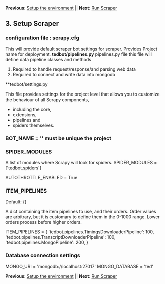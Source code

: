 **Previous**: [Setup the environment](02-Setup_Environment.md) || **Next**: [Run Scraper](04-Run_scraper.md)
## 3. Setup Scraper
### configuration file : scrapy.cfg
This will provide default scraper bot settings for scraper. 
Provides Project name for deployment.
**tedbot/pipelines.py**
pipelines.py file 
this file will define data pipeline classes and methods
  1. Required to handle request/response/and parsing web data
  2. Required to connect and write data into mongodb 
  
**tedbot/settings.py

This file provides settings for the project level that allows you to customize the behaviour of all Scrapy components, 
  - including the core, 
  - extensions, 
  - pipelines and 
  - spiders themselves.
  
### BOT_NAME = '<name of bot>' must be unique the project

### SPIDER_MODULES
A list of modules where Scrapy will look for spiders.
SPIDER_MODULES = ['tedbot.spiders'] 

AUTOTHROTTLE_ENABLED = True

### ITEM_PIPELINES
Default: {}

A dict containing the item pipelines to use, and their orders. Order values are arbitrary, but it is customary to define them 
in the 0-1000 range. Lower orders process before higher orders.

ITEM_PIPELINES = {
    'tedbot.pipelines.TimingsDownloaderPipeline': 100,
    'tedbot.pipelines.TranscriptDownloaderPipeline': 100,
    'tedbot.pipelines.MongoPipeline': 200,
}

### Database connection settings
MONGO_URI = 'mongodb://localhost:27017'
MONGO_DATABASE = 'ted'

**Previous**: [Setup the environment](02-Setup_Environment.md) || **Next**: [Run Scraper](04-Run_scraper.md)
